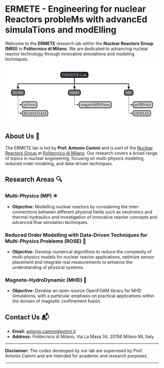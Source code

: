 # ERMETE - Engineering for nuclear Reactors probleMs with advancEd simulaTions and modElling 

Welcome to the **ERMETE** research lab within the **Nuclear Reactors Group (NRG)** in **Politecnico di Milano**. We are dedicated to advancing nuclear reactor technology through innovative simulations and modeling techniques.

<p align="center">
    <img alt="ERMETE-Lab" src="../ermete_scheme.svg" width="1000" />
</p>

## About Us 🏫

The ERMETE lab is led by **Prof. Antonio Cammi** and is part of the [Nuclear Reactors Group](https://www.nuclearenergy.polimi.it/) at [Politecnico di Milano](https://www.polimi.it/). Our research covers a broad range of topics in nuclear engineering, focusing on multi-physics modeling, reduced order modeling, and data-driven techniques.

## Research Areas 🔍

### Multi-Physics (MP) ⚛️
- **Objective:** Modelling nuclear reactors by considering the inter-connections between different physical fields such as neutronics and thermal-hydraulics and investigation of innovative reactor concepts and advanced flow simulation techniques.

### Reduced Order Modelling with Data-Driven Techniques for Multi-Physics Problems (ROSE) 🤖
- **Objective:** Develop numerical algorithms to reduce the complexity of multi-physics models for nuclear reactor applications, optimize sensor placement and integrate real measurements to enhance the understanding of physical systems.

### Magneto-HydroDynamic (MHD) 🧲
- **Objective:** Develop an open-source OpenFOAM library for MHD simulations, with a particular emphasis on practical applications within the domain of magnetic confinement fusion.

## Contact Us 📬

- **Email:** [antonio.cammi@polimi.it](mailto:antonio.cammi@polimi.it)
- **Address:** Politecnico di Milano, Via La Masa 34, 20156 Milano MI, Italy

---

**Disclaimer:** The codes developed by our lab are supervised by Prof. Antonio Cammi and are intended for academic and research purposes.

---
